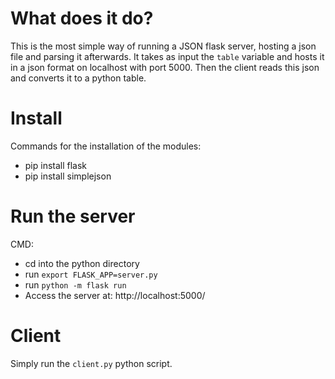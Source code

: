 # What does it do?
This is the most simple way of running a JSON flask server, hosting a json file and parsing it afterwards.
It takes as input the `table` variable and hosts it in a json format on localhost with port 5000. Then the client reads this json and converts it to a python table.

# Install
Commands for the installation of the modules:
- pip install flask
- pip install simplejson

# Run the server
CMD:
- cd into the python directory
- run `export FLASK_APP=server.py`
- run `python -m flask run`
- Access the server at: http://localhost:5000/

# Client 
Simply run the `client.py` python script.
